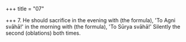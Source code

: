 +++
title = "07"

+++
7. He should sacrifice in the evening with (the formula), 'To Agni svāhā!' in the morning with (the formula), 'To Sūrya svāhā!' Silently the second (oblations) both times.
